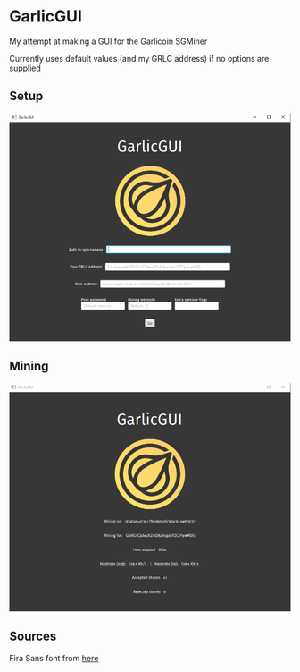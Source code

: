 # GarlicGUI

My attempt at making a GUI for the Garlicoin SGMiner

Currently uses default values (and my GRLC address) if no options are supplied

## Setup

![screenshot](screenshot.png)

## Mining

![screenshot2](screenshot2.png)

## Sources

Fira Sans font from [here](https://www.fontsquirrel.com/fonts/fira-sans)
